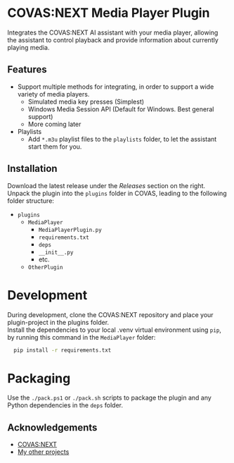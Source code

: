 
# COVAS:NEXT Media Player Plugin

Integrates the COVAS:NEXT AI assistant with your media player, allowing the assistant to control playback and provide information about currently playing media.


## Features

- Support multiple methods for integrating, in order to support a wide variety of media players.
    - Simulated media key presses (Simplest)
    - Windows Media Session API (Default for Windows. Best general support)
    - More coming later
- Playlists
    * Add `*.m3u` playlist files to the `playlists` folder, to let the assistant start them for you.


## Installation

Download the latest release under the *Releases* section on the right.  
Unpack the plugin into the `plugins` folder in COVAS, leading to the following folder structure:
* `plugins`
    * `MediaPlayer`
        * `MediaPlayerPlugin.py`
        * `requirements.txt`
        * `deps`
        * `__init__.py`
        * etc.
    * `OtherPlugin`

# Development
During development, clone the COVAS:NEXT repository and place your plugin-project in the plugins folder.  
Install the dependencies to your local .venv virtual environment using `pip`, by running this command in the `MediaPlayer` folder:
```bash
  pip install -r requirements.txt
```

# Packaging
Use the `./pack.ps1` or `./pack.sh` scripts to package the plugin and any Python dependencies in the `deps` folder.
    
## Acknowledgements

 - [COVAS:NEXT](https://github.com/RatherRude/Elite-Dangerous-AI-Integration)
 - [My other projects](https://github.com/MaverickMartyn)

